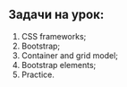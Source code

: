 ## Задачи на урок:

1. CSS frameworks;
2. Bootstrap;
3. Container and grid model;
4. Bootstrap elements;
5. Practice.